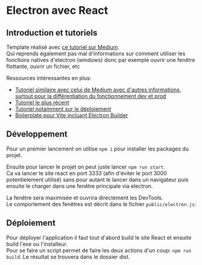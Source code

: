 # Electron avec React
## Introduction et tutoriels

Template réalisé avec [ce tutoriel sur Medium](https://medium.com/folkdevelopers/the-ultimate-guide-to-electron-with-react-8df8d73f4c97).<br/>
Qui reprends également pas mal d'informations sur comment utiliser les fonctions natives d'electron (windows) donc par exemple ouvrir une fenêtre flottante, ouvrir un fichier, etc

Ressources intéressantes en plus:
- [Tutoriel similaire avec celui de Medium avec d'autres informations, surtout pour la différentiation du fonctionnement dev et prod](https://www.section.io/engineering-education/desktop-application-with-react/)
- [Tutoriel le plus récent](https://blog.codemagic.io/building-electron-desktop-apps-with-react/)
- [Tutoriel notamment sur le déploiement](https://medium.com/@kitze/%EF%B8%8F-from-react-to-an-electron-app-ready-for-production-a0468ecb1da3)
- [Boilerplate pour Vite incluant Electron Builder](https://github.com/cawa-93/vite-electron-builder)

## Développement

Pour un premier lancement on utilise `npm i` pour installer les packages du projet.

Ensuite pour lancer le projet on peut juste lancer `npm run start`. <br/>
Ca va lancer le site react en port 3333 (afin d'éviter le port 3000 potentielement utilisé) sans pour autant le lancer dans un navigateur puis ensuite le charger dans une fenêtre principale via electron.

La fenêtre sera maximisée et ouvrira directement les DevTools. <br/>
Le comportement des fenêtres est décrit dans le fichier `public/electron.js`:

## Déploiement

Pour déployer l'application il faut tout d'abord build le site React et ensuite build l'exe ou l'installeur. <br/>
Pour se faire un script permet de faire les deux actions d'un coup: `npm run build`.
Le résultat se trouvera dans le dossier dist.